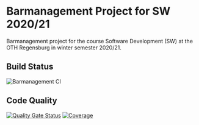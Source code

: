 # Barmanagement Project for SW 2020/21

Barmanagement project for the course Software Development (SW) at the OTH Regensburg in winter semester 2020/21.

## Build Status
![Barmanagement CI](https://github.com/SRTigers98/othr-sw-barmanagement/workflows/Barmanagement%20CI/badge.svg)

## Code Quality
[![Quality Gate Status](https://sonarcloud.io/api/project_badges/measure?project=SRTigers98_othr-sw-barmanagement&metric=alert_status)](https://sonarcloud.io/dashboard?id=SRTigers98_othr-sw-barmanagement)
[![Coverage](https://sonarcloud.io/api/project_badges/measure?project=SRTigers98_othr-sw-barmanagement&metric=coverage)](https://sonarcloud.io/dashboard?id=SRTigers98_othr-sw-barmanagement)
